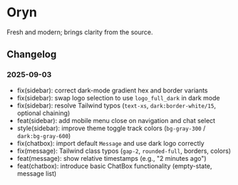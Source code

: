 # Oryn
Fresh and modern; brings clarity from the source.

## Changelog

### 2025-09-03
- fix(sidebar): correct dark-mode gradient hex and border variants
- fix(sidebar): swap logo selection to use `logo_full_dark` in dark mode
- fix(sidebar): resolve Tailwind typos (`text-xs`, `dark:border-white/15`, optional chaining)
- feat(sidebar): add mobile menu close on navigation and chat select
- style(sidebar): improve theme toggle track colors (`bg-gray-300` / `dark:bg-gray-600`)
 - fix(chatbox): import default `Message` and use dark logo correctly
 - fix(message): Tailwind class typos (`gap-2`, `rounded-full`, borders, colors)
 - feat(message): show relative timestamps (e.g., "2 minutes ago")
 - feat(chatbox): introduce basic ChatBox functionality (empty-state, message list)

